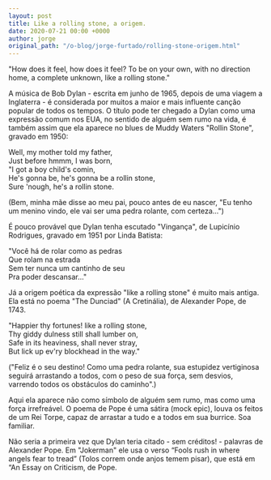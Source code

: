 ```yaml
---
layout: post
title: Like a rolling stone, a origem.
date: 2020-07-21 00:00 +0000
author: jorge
original_path: "/o-blog/jorge-furtado/rolling-stone-origem.html"
---
```


"How does it feel, how does it feel? To be on your own, with no direction home, a complete unknown, like a rolling stone."
 
A música de Bob Dylan - escrita em junho de 1965, depois de uma viagem a Inglaterra - é considerada por muitos a maior e mais influente canção popular de todos os tempos. O título pode ter chegado a Dylan como uma expressão comum nos EUA, no sentido de alguém sem rumo na vida, é também assim que ela aparece no blues de Muddy Waters "Rollin Stone", gravado em 1950:
 
Well, my mother told my father,  
Just before hmmm, I was born,  
"I got a boy child's comin,  
He's gonna be, he's gonna be a rollin stone,  
Sure 'nough, he's a rollin stone.
 
(Bem, minha mãe disse ao meu pai, pouco antes de eu nascer,
"Eu tenho um menino vindo, ele vai ser uma pedra rolante, com certeza...")
 
É pouco provável que Dylan tenha escutado "Vingança", de Lupicínio Rodrigues, gravado em 1951 por Linda Batista:
 
"Você há de rolar como as pedras  
Que rolam na estrada  
Sem ter nunca um cantinho de seu  
Pra poder descansar..."
 
Já a origem poética da expressão "like a rolling stone" é muito mais antiga. Ela está no poema "The Dunciad" (A Cretinália), de Alexander Pope, de 1743.
 
"Happier thy fortunes! like a rolling stone,  
Thy giddy dulness still shall lumber on,  
Safe in its heaviness, shall never stray,  
But lick up ev'ry blockhead in the way."
 
("Feliz é o seu destino! Como uma pedra rolante, sua estupidez vertiginosa seguirá arrastando a todos, com o peso de sua força, sem desvios, varrendo todos os obstáculos do caminho".)
 
Aqui ela aparece não como símbolo de alguém sem rumo, mas como uma força irrefreável. O poema de Pope é uma sátira (mock epic), louva os feitos de um Rei Torpe, capaz de arrastar a tudo e a todos em sua burrice. Soa familiar.
 
Não seria a primeira vez que Dylan teria citado - sem créditos! - palavras de Alexander Pope. Em "Jokerman" ele usa o verso “Fools rush in where angels fear to tread” (Tolos correm onde anjos temem pisar), que está em “An Essay on Criticism, de Pope.
